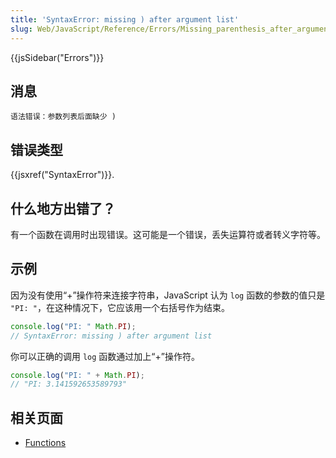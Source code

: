 ```yaml
---
title: 'SyntaxError: missing ) after argument list'
slug: Web/JavaScript/Reference/Errors/Missing_parenthesis_after_argument_list
---
```


{{jsSidebar("Errors")}}

## 消息

```plain
语法错误：参数列表后面缺少 )
```

## 错误类型

{{jsxref("SyntaxError")}}.

## 什么地方出错了？

有一个函数在调用时出现错误。这可能是一个错误，丢失运算符或者转义字符等。

## 示例

因为没有使用“+”操作符来连接字符串，JavaScript 认为 `log` 函数的参数的值只是 `"PI: "`，在这种情况下，它应该用一个右括号作为结束。

```js example-bad
console.log("PI: " Math.PI);
// SyntaxError: missing ) after argument list
```

你可以正确的调用 `log` 函数通过加上“+”操作符。

```js example-good
console.log("PI: " + Math.PI);
// "PI: 3.141592653589793"
```

## 相关页面

- [Functions](/zh-CN/docs/Web/JavaScript/Guide/Functions)

